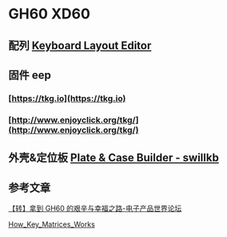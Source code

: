 # GH60 XD60





## 配列 [Keyboard Layout Editor](http://www.keyboard-layout-editor.com/#/gists/5dc7d6487fd6e6b7fcb1640bd42a0fe6)



## 固件 eep

### [https://tkg.io](https://tkg.io)

### [http://www.enjoyclick.org/tkg/](http://www.enjoyclick.org/tkg/)



## 外壳&定位板 [Plate & Case Builder - swillkb](http://builder.swillkb.com/)



## 参考文章

[【转】拿到 GH60 的艰辛与幸福之路-电子产品世界论坛](http://forum.eepw.com.cn/thread/272262/1)

[How_Key_Matrices_Works](http://pcbheaven.com/wikipages/How_Key_Matrices_Works/)

